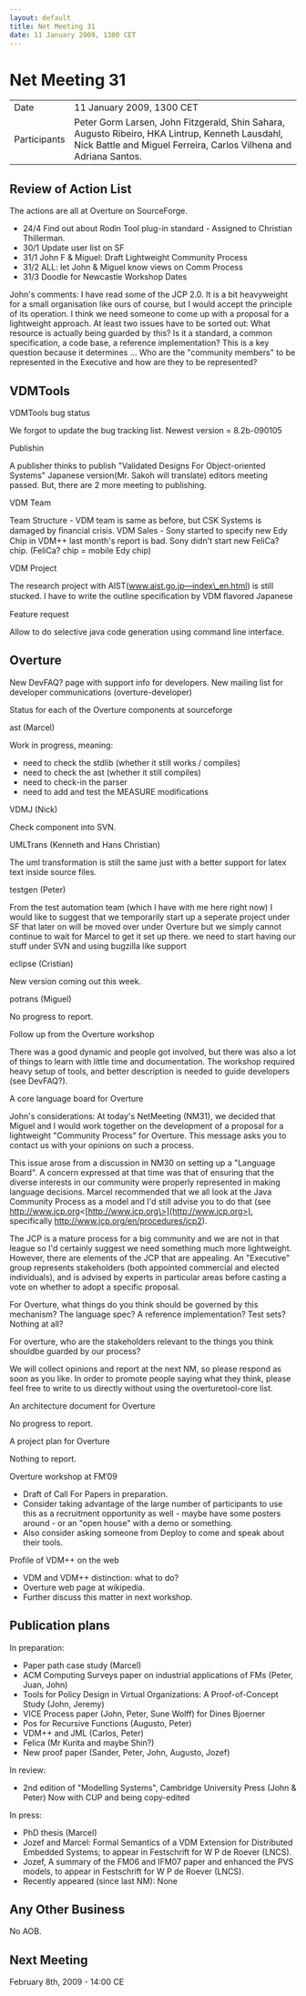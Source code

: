 ```yaml
---
layout: default
title: Net Meeting 31
date: 11 January 2009, 1300 CET
---
```



# Net Meeting 31

|||
|---|---|
| Date | 11 January 2009, 1300 CET |
| Participants | Peter Gorm Larsen, John Fitzgerald, Shin Sahara, Augusto Ribeiro, HKA Lintrup, Kenneth Lausdahl, Nick Battle and Miguel Ferreira, Carlos Vilhena and Adriana Santos. |

Review of Action List
---------------------

The actions are all at Overture on SourceForge.

-   24/4 Find out about Rodin Tool plug-in standard - Assigned to
    Christian Thillerman.
-   30/1 Update user list on SF
-   31/1 John F & Miguel: Draft Lightweight Community Process
-   31/2 ALL: let John & Miguel know views on Comm Process
-   31/3 Doodle for Newcastle Workshop Dates

John's comments: I have read some of the JCP 2.0. It is a bit
heavyweight for a small organisation like ours of course, but I would
accept the principle of its operation. I think we need someone to come
up with a proposal for a lightweight approach. At least two issues have
to be sorted out: What resource is actually being guarded by this? Is it
a standard, a common specification, a code base, a reference
implementation? This is a key question because it determines … Who are
the "community members" to be represented in the Executive and how are
they to be represented?

VDMTools
--------

VDMTools bug status

We forgot to update the bug tracking list. Newest version = 8.2b-090105

Publishin

A publisher thinks to publish "Validated Designs For Object-oriented
Systems" Japanese version(Mr. Sakoh will translate) editors meeting
passed. But, there are 2 more meeting to publishing.

VDM Team

Team Structure - VDM team is same as before, but CSK Systems is damaged
by ﬁnancial crisis. VDM Sales - Sony started to specify new Edy Chip in
VDM++ last month's report is bad. Sony didn't start new FeliCa? chip.
(FeliCa? chip = mobile Edy chip)

VDM Project

The research project with AIST(www.aist.go.jp—index\_en.html) is still
stucked. I have to write the outline speciﬁcation by VDM ﬂavored
Japanese

Feature request

Allow to do selective java code generation using command line interface.

Overture
--------

New DevFAQ? page with support info for developers. New mailing list for
developer communications (overture-developer)

Status for each of the Overture components at sourceforge

ast (Marcel)

Work in progress, meaning:

-   need to check the stdlib (whether it still works / compiles)
-   need to check the ast (whether it still compiles)
-   need to check-in the parser
-   need to add and test the MEASURE modifications

VDMJ (Nick)

Check component into SVN.

UMLTrans (Kenneth and Hans Christian)

The uml transformation is still the same just with a better support for
latex text inside source files.

testgen (Peter)

From the test automation team (which I have with me here right now) I
would like to suggest that we temporarily start up a seperate project
under SF that later on will be moved over under Overture but we simply
cannot continue to wait for Marcel to get it set up there. we need to
start having our stuff under SVN and using bugzilla like support

eclipse (Cristian)

New version coming out this week.

potrans (Miguel)

No progress to report.

Follow up from the Overture workshop

There was a good dynamic and people got involved, but there was also a
lot of things to learn with little time and documentation. The workshop
required heavy setup of tools, and better description is needed to guide
developers (see DevFAQ?).

A core language board for Overture

John's considerations: At today's NetMeeting (NM31), we decided that
Miguel and I would work together on the development of a proposal for a
lightweight "Community Process" for Overture. This message asks you to
contact us with your opinions on such a process.

This issue arose from a discussion in NM30 on setting up a "Language
Board". A concern expressed at that time was that of ensuring that the
diverse interests in our community were properly represented in making
language decisions. Marcel recommended that we all look at the Java
Community Process as a model and I'd still advise you to do that (see
<http://www.jcp.org>\<[http://www.jcp.org\>](http://www.jcp.org>),
specifically <http://www.jcp.org/en/procedures/jcp2>).

The JCP is a mature process for a big community and we are not in that
league so I'd certainly suggest we need something much more lightweight.
However, there are elements of the JCP that are appealing. An
"Executive" group represents stakeholders (both appointed commercial and
elected individuals), and is advised by experts in particular areas
before casting a vote on whether to adopt a specific proposal.

For Overture, what things do you think should be governed by this
mechanism? The language spec? A reference implementation? Test sets?
Nothing at all?

For overture, who are the stakeholders relevant to the things you think
shouldbe guarded by our process?

We will collect opinions and report at the next NM, so please respond as
soon as you like. In order to promote people saying what they think,
please feel free to write to us directly without using the
overturetool-core list.

An architecture document for Overture

No progress to report.

A project plan for Overture

Nothing to report.

Overture workshop at FM’09

-   Draft of Call For Papers in preparation.
-   Consider taking advantage of the large number of participants to use
    this as a recruitment opportunity as well - maybe have some posters
    around - or an "open house" with a demo or something.
-   Also consider asking someone from Deploy to come and speak about
    their tools.

Profile of VDM++ on the web

-   VDM and VDM++ distinction: what to do?
-   Overture web page at wikipedia.
-   Further discuss this matter in next workshop.

Publication plans
-----------------

In preparation:

-   Paper path case study (Marcel)
-   ACM Computing Surveys paper on industrial applications of FMs
    (Peter, Juan, John)
-   Tools for Policy Design in Virtual Organizations: A Proof-of-Concept
    Study (John, Jeremy)
-   VICE Process paper (John, Peter, Sune Wolff) for Dines Bjoerner
-   Pos for Recursive Functions (Augusto, Peter)
-   VDM++ and JML (Carlos, Peter)
-   Felica (Mr Kurita and maybe Shin?)
-   New proof paper (Sander, Peter, John, Augusto, Jozef)

In review:

-   2nd edition of "Modelling Systems", Cambridge University Press (John
    & Peter) Now with CUP and being copy-edited

In press:

-   PhD thesis (Marcel)
-   Jozef and Marcel: Formal Semantics of a VDM Extension for
    Distributed Embedded Systems; to appear in Festschrift for W P de
    Roever (LNCS).
-   Jozef, A summary of the FM06 and IFM07 paper and enhanced the PVS
    models, to appear in Festschrift for W P de Roever (LNCS).
-   Recently appeared (since last NM): None

Any Other Business
------------------

No AOB.

Next Meeting
------------

February 8th, 2009 - 14:00 CE
